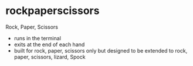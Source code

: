 # rockpaperscissors
Rock, Paper, Scissors
- runs in the terminal
- exits at the end of each hand
- built for rock, paper, scissors only but designed to be extended to rock, paper, scissors, lizard, Spock
